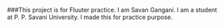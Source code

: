 ###This project is for Fluuter practice. I am Savan Gangani. I am a student at P. P. Savani University. I made this for practice purpose.